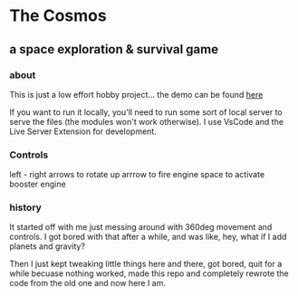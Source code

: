 # The Cosmos

## a space exploration & survival game

### about

This is just a low effort hobby project... the demo can be found [here](https://thecosmos.ga/)

If you want to run it locally, you'll need to run some sort of local server to serve the files (the modules won't work otherwise). I use VsCode and the Live Server Extension for development.

### Controls

left - right arrows to rotate
up arrrow to fire engine
space to activate booster engine

### history

It started off with me just messing around with 360deg movement and controls. I got bored with that after a while, and was like, hey, what if I add planets and gravity?

Then I just kept tweaking little things here and there, got bored, quit for a while becuase nothing worked, made this repo and completely rewrote the code from the old one and now here I am.
